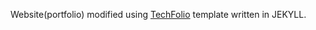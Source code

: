 Website(portfolio) modified using [TechFolio](http://techfolios.github.io) template written in JEKYLL.
